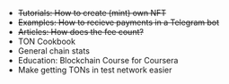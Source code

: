 * ~~Tutorials: How to create (mint) own NFT~~
* ~~Examples: How to recieve payments in a Telegram bot~~
* ~~Articles: How does the fee count?~~
* TON Cookbook 
* General chain stats
* Education: Blockchain Course for Coursera
* Make getting TONs in test network easier
